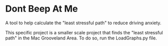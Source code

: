 # Dont Beep At Me
A tool to help calculate the "least stressful path" to reduce driving anxiety.

This specific project is a smaller scale project that finds the "least stressful path" in the Mac Grooveland Area. To do so, run the LoadGraphs.py file.
